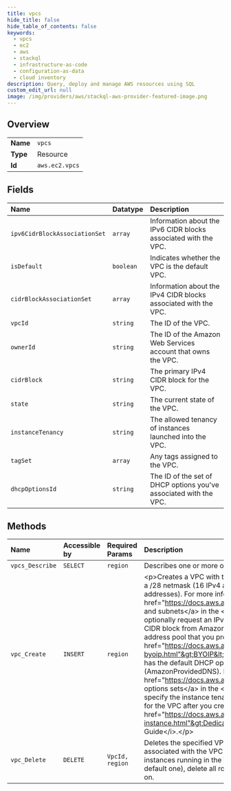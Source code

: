 ```yaml
---
title: vpcs
hide_title: false
hide_table_of_contents: false
keywords:
  - vpcs
  - ec2
  - aws    
  - stackql
  - infrastructure-as-code
  - configuration-as-data
  - cloud inventory
description: Query, deploy and manage AWS resources using SQL
custom_edit_url: null
image: /img/providers/aws/stackql-aws-provider-featured-image.png
---
```

  
    

## Overview
<table><tbody>
<tr><td><b>Name</b></td><td><code>vpcs</code></td></tr>
<tr><td><b>Type</b></td><td>Resource</td></tr>
<tr><td><b>Id</b></td><td><code>aws.ec2.vpcs</code></td></tr>
</tbody></table>

## Fields
| Name | Datatype | Description |
|:-----|:---------|:------------|
| `ipv6CidrBlockAssociationSet` | `array` | Information about the IPv6 CIDR blocks associated with the VPC. |
| `isDefault` | `boolean` | Indicates whether the VPC is the default VPC. |
| `cidrBlockAssociationSet` | `array` | Information about the IPv4 CIDR blocks associated with the VPC. |
| `vpcId` | `string` | The ID of the VPC. |
| `ownerId` | `string` | The ID of the Amazon Web Services account that owns the VPC. |
| `cidrBlock` | `string` | The primary IPv4 CIDR block for the VPC. |
| `state` | `string` | The current state of the VPC. |
| `instanceTenancy` | `string` | The allowed tenancy of instances launched into the VPC. |
| `tagSet` | `array` | Any tags assigned to the VPC. |
| `dhcpOptionsId` | `string` | The ID of the set of DHCP options you've associated with the VPC. |
## Methods
| Name | Accessible by | Required Params | Description |
|:-----|:--------------|:----------------|:------------|
| `vpcs_Describe` | `SELECT` | `region` | Describes one or more of your VPCs. |
| `vpc_Create` | `INSERT` | `region` | &lt;p&gt;Creates a VPC with the specified IPv4 CIDR block. The smallest VPC you can create uses a /28 netmask (16 IPv4 addresses), and the largest uses a /16 netmask (65,536 IPv4 addresses). For more information about how large to make your VPC, see &lt;a href="https://docs.aws.amazon.com/vpc/latest/userguide/VPC_Subnets.html"&gt;Your VPC and subnets&lt;/a&gt; in the &lt;i&gt;Amazon Virtual Private Cloud User Guide&lt;/i&gt;.&lt;/p&gt; &lt;p&gt;You can optionally request an IPv6 CIDR block for the VPC. You can request an Amazon-provided IPv6 CIDR block from Amazon's pool of IPv6 addresses, or an IPv6 CIDR block from an IPv6 address pool that you provisioned through bring your own IP addresses (&lt;a href="https://docs.aws.amazon.com/AWSEC2/latest/UserGuide/ec2-byoip.html"&gt;BYOIP&lt;/a&gt;).&lt;/p&gt; &lt;p&gt;By default, each instance you launch in the VPC has the default DHCP options, which include only a default DNS server that we provide (AmazonProvidedDNS). For more information, see &lt;a href="https://docs.aws.amazon.com/vpc/latest/userguide/VPC_DHCP_Options.html"&gt;DHCP options sets&lt;/a&gt; in the &lt;i&gt;Amazon Virtual Private Cloud User Guide&lt;/i&gt;.&lt;/p&gt; &lt;p&gt;You can specify the instance tenancy value for the VPC when you create it. You can't change this value for the VPC after you create it. For more information, see &lt;a href="https://docs.aws.amazon.com/AWSEC2/latest/UserGuide/dedicated-instance.html"&gt;Dedicated Instances&lt;/a&gt; in the &lt;i&gt;Amazon Elastic Compute Cloud User Guide&lt;/i&gt;.&lt;/p&gt; |
| `vpc_Delete` | `DELETE` | `VpcId, region` | Deletes the specified VPC. You must detach or delete all gateways and resources that are associated with the VPC before you can delete it. For example, you must terminate all instances running in the VPC, delete all security groups associated with the VPC (except the default one), delete all route tables associated with the VPC (except the default one), and so on. |
